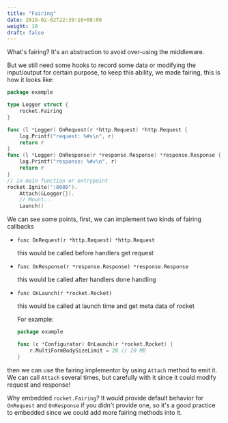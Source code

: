 ```yaml
---
title: "Fairing"
date: 2019-02-02T22:39:18+08:00
weight: 10
draft: false
---
```


What's fairing? It's an abstraction to avoid over-using the middleware.

But we still need some hooks to record some data or modifying the input/output for certain purpose, to keep this ability, we made fairing, this is how it looks like:

```go
package example

type Logger struct {
    rocket.Fairing
}

func (l *Logger) OnRequest(r *http.Request) *http.Request {
    log.Printf("request: %#v\n", r)
    return r
}
func (l *Logger) OnResponse(r *response.Response) *response.Response {
    log.Printf("response: %#v\n", r)
    return r
}
// in main function or entrypoint
rocket.Ignite(":8080").
    Attach(&Logger{}).
    // Mount...
    Launch()
```

We can see some points, first, we can implement two kinds of fairing callbacks

- `func OnRequest(r *http.Request) *http.Request`

  this would be called before handlers get request

- `func OnResponse(r *response.Response) *response.Response`

  this would be called after handlers done handling

- `func OnLaunch(r *rocket.Rocket)`

  this would be called at launch time and get meta data of rocket

  For example:

  ```go
  package example

  func (c *Configurator) OnLaunch(r *rocket.Rocket) {
      r.MultiFormBodySizeLimit = 20 // 20 MB
  }
  ```

then we can use the fairing implementor by using `Attach` method to emit it. We can call `Attach` several times, but carefully with it since it could modify request and response!

Why embedded `rocket.Fairing`? It would provide default behavior for `OnRequest` and `OnResponse` if you didn't provide one, so it's a good practice to embedded since we could add more fairing methods into it.
